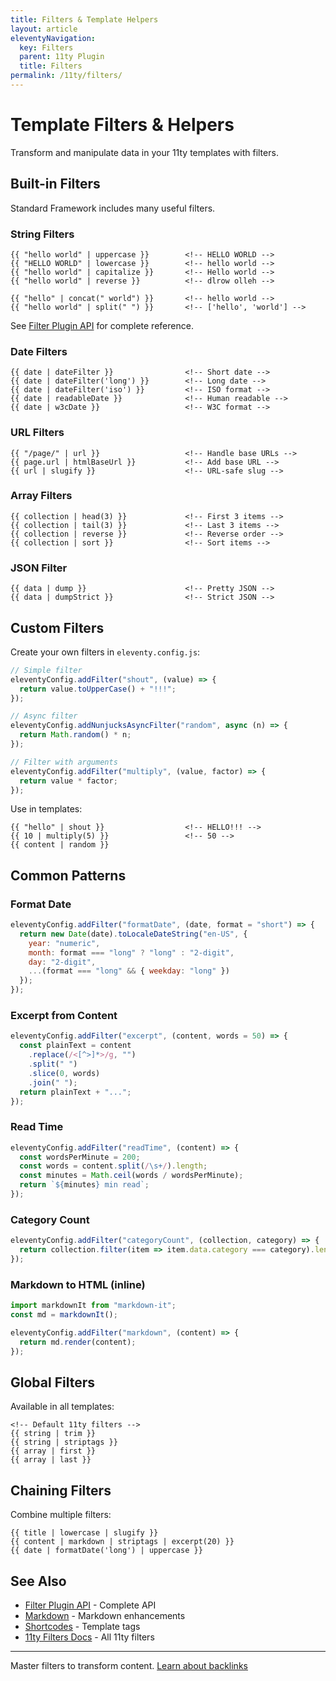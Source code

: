 ```yaml
---
title: Filters & Template Helpers
layout: article
eleventyNavigation:
  key: Filters
  parent: 11ty Plugin
  title: Filters
permalink: /11ty/filters/
---
```


# Template Filters & Helpers

Transform and manipulate data in your 11ty templates with filters.

## Built-in Filters

Standard Framework includes many useful filters.

### String Filters

```nunjucks
{{ "hello world" | uppercase }}        <!-- HELLO WORLD -->
{{ "HELLO WORLD" | lowercase }}        <!-- hello world -->
{{ "hello world" | capitalize }}       <!-- Hello world -->
{{ "hello world" | reverse }}          <!-- dlrow olleh -->

{{ "hello" | concat(" world") }}       <!-- hello world -->
{{ "hello world" | split(" ") }}       <!-- ['hello', 'world'] -->
```

See [Filter Plugin API](/docs/eleventy-filter-plugin/) for complete reference.

### Date Filters

```nunjucks
{{ date | dateFilter }}                <!-- Short date -->
{{ date | dateFilter('long') }}        <!-- Long date -->
{{ date | dateFilter('iso') }}         <!-- ISO format -->
{{ date | readableDate }}              <!-- Human readable -->
{{ date | w3cDate }}                   <!-- W3C format -->
```

### URL Filters

```nunjucks
{{ "/page/" | url }}                   <!-- Handle base URLs -->
{{ page.url | htmlBaseUrl }}           <!-- Add base URL -->
{{ url | slugify }}                    <!-- URL-safe slug -->
```

### Array Filters

```nunjucks
{{ collection | head(3) }}             <!-- First 3 items -->
{{ collection | tail(3) }}             <!-- Last 3 items -->
{{ collection | reverse }}             <!-- Reverse order -->
{{ collection | sort }}                <!-- Sort items -->
```

### JSON Filter

```nunjucks
{{ data | dump }}                      <!-- Pretty JSON -->
{{ data | dumpStrict }}                <!-- Strict JSON -->
```

## Custom Filters

Create your own filters in `eleventy.config.js`:

```javascript
// Simple filter
eleventyConfig.addFilter("shout", (value) => {
  return value.toUpperCase() + "!!!";
});

// Async filter
eleventyConfig.addNunjucksAsyncFilter("random", async (n) => {
  return Math.random() * n;
});

// Filter with arguments
eleventyConfig.addFilter("multiply", (value, factor) => {
  return value * factor;
});
```

Use in templates:

```nunjucks
{{ "hello" | shout }}                  <!-- HELLO!!! -->
{{ 10 | multiply(5) }}                 <!-- 50 -->
{{ content | random }}
```

## Common Patterns

### Format Date

```javascript
eleventyConfig.addFilter("formatDate", (date, format = "short") => {
  return new Date(date).toLocaleDateString("en-US", {
    year: "numeric",
    month: format === "long" ? "long" : "2-digit",
    day: "2-digit",
    ...(format === "long" && { weekday: "long" })
  });
});
```

### Excerpt from Content

```javascript
eleventyConfig.addFilter("excerpt", (content, words = 50) => {
  const plainText = content
    .replace(/<[^>]*>/g, "")
    .split(" ")
    .slice(0, words)
    .join(" ");
  return plainText + "...";
});
```

### Read Time

```javascript
eleventyConfig.addFilter("readTime", (content) => {
  const wordsPerMinute = 200;
  const words = content.split(/\s+/).length;
  const minutes = Math.ceil(words / wordsPerMinute);
  return `${minutes} min read`;
});
```

### Category Count

```javascript
eleventyConfig.addFilter("categoryCount", (collection, category) => {
  return collection.filter(item => item.data.category === category).length;
});
```

### Markdown to HTML (inline)

```javascript
import markdownIt from "markdown-it";
const md = markdownIt();

eleventyConfig.addFilter("markdown", (content) => {
  return md.render(content);
});
```

## Global Filters

Available in all templates:

```nunjucks
<!-- Default 11ty filters -->
{{ string | trim }}
{{ string | striptags }}
{{ array | first }}
{{ array | last }}
```

## Chaining Filters

Combine multiple filters:

```nunjucks
{{ title | lowercase | slugify }}
{{ content | markdown | striptags | excerpt(20) }}
{{ date | formatDate('long') | uppercase }}
```

## See Also

- [Filter Plugin API](/docs/eleventy-filter-plugin/) - Complete API
- [Markdown](/11ty/markdown/) - Markdown enhancements
- [Shortcodes](/docs/eleventy-shortcode-plugin/) - Template tags
- [11ty Filters Docs](https://www.11ty.dev/docs/filters/) - All 11ty filters

---

Master filters to transform content. [Learn about backlinks](/11ty/backlinks/)
